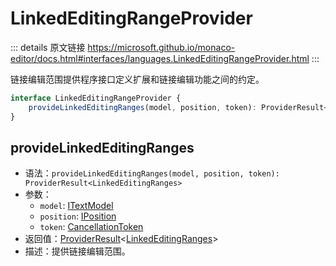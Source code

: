# LinkedEditingRangeProvider
        
::: details 原文链接
https://microsoft.github.io/monaco-editor/docs.html#interfaces/languages.LinkedEditingRangeProvider.html
:::

链接编辑范围提供程序接口定义扩展和链接编辑功能之间的约定。

```ts
interface LinkedEditingRangeProvider {
    provideLinkedEditingRanges(model, position, token): ProviderResult<LinkedEditingRanges>;
}
```

## provideLinkedEditingRanges
- 语法：`provideLinkedEditingRanges(model, position, token): ProviderResult<LinkedEditingRanges>`
- 参数：
  - `model`: [ITextModel](/api/editor/ITextModel.md)
  - `position`: [IPosition](/api/IPosition.md)
  - `token`: [CancellationToken](/api/CancellationToken.md)
- 返回值：[ProviderResult](/api/languages/ProviderResult.md)<[LinkedEditingRanges](/api/languages/LinkedEditingRanges.md)>
- 描述：提供链接编辑范围。